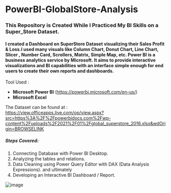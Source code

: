 # PowerBI-GlobalStore-Analysis

### This Repository is Created While I Practiced My BI Skills on a Super_Store Dataset.

#### I created a Dashboard on SuperStore Dataset visualizing their Sales Profit & Loss.I used many visuals like Column Chart, Donut Chart, Line Chart, Slicer , Number Card, Scrollers, Matrix, Simple Map, etc. Power BI is a business analytics service by Microsoft. It aims to provide interactive visualizations and BI capabilities with an interface simple enough for end users to create their own reports and dashboards. 

Tool Used : 
- **Microsoft Power BI** (https://powerbi.microsoft.com/en-us/)
- **Microsoft Excel**

The Dataset can be found at : https://view.officeapps.live.com/op/view.aspx?src=https%3A%2F%2Fpowerbidocs.com%2Fwp-content%2Fuploads%2F2021%2F01%2Fglobal_superstore_2016.xlsx&wdOrigin=BROWSELINK

##### Steps Covered:
1. Connecting Database with Power BI Desktop.
2. Analyzing the tables and relations.
3. Data Cleaning using Power Query Editor with DAX (Data Analysis Expressions).
    and ultimately
4. Developing an Interactive BI Dashboard / Report.


![image](https://github.com/muntzar313/PowerBI-GlobalStore-Analysis/assets/83008094/9b20c6f8-74b6-4cdb-9dea-8fee9d7b5c11)
